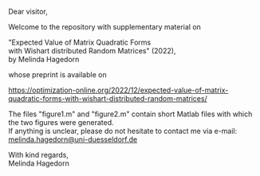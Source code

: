 Dear visitor,

Welcome to the repository with supplementary material on

"Expected Value of Matrix Quadratic Forms<br>
with Wishart distributed Random Matrices" (2022),<br>
by Melinda Hagedorn

whose preprint is available on

https://optimization-online.org/2022/12/expected-value-of-matrix-quadratic-forms-with-wishart-distributed-random-matrices/

The files "figure1.m" and "figure2.m" contain short Matlab files with which the two figures were generated.
If anything is unclear, please do not hesitate to contact me via e-mail: melinda.hagedorn@uni-duesseldorf.de

With kind regards,<br>
Melinda Hagedorn
